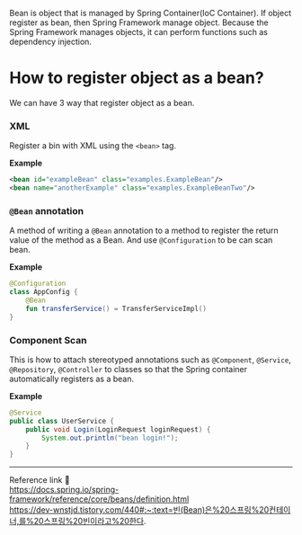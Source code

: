 Bean is object that is managed by Spring Container(IoC Container). If object register as bean, then Spring Framework manage object. Because the Spring Framework manages objects, it can perform functions such as dependency injection.
# How to register object as a bean?
We can have 3 way that register object as a bean.
### XML
Register a bin with XML using the `<bean>` tag.

**Example**
```xml
<bean id="exampleBean" class="examples.ExampleBean"/> 
<bean name="anotherExample" class="examples.ExampleBeanTwo"/>
```
###  `@Bean` annotation
A method of writing a `@Bean` annotation to a method to register the return value of the method as a Bean. And use `@Configuration` to be can scan bean.

**Example**
```kotlin
@Configuration 
class AppConfig { 
	@Bean 
	fun transferService() = TransferServiceImpl() 
}
```
### Component Scan
This is how to attach stereotyped annotations such as `@Component`, `@Service`, `@Repository`, `@Controller` to classes so that the Spring container automatically registers as a bean.

**Example**
```java
@Service
public class UserService { 
	public void Login(LoginRequest loginRequest) {
		System.out.println("bean login!");
	}
}
```

---
Reference link 🙂     
https://docs.spring.io/spring-framework/reference/core/beans/definition.html                   
https://dev-wnstjd.tistory.com/440#:~:text=빈(Bean)은%20스프링%20컨테이너,를%20스프링%20빈이라고%20한다.